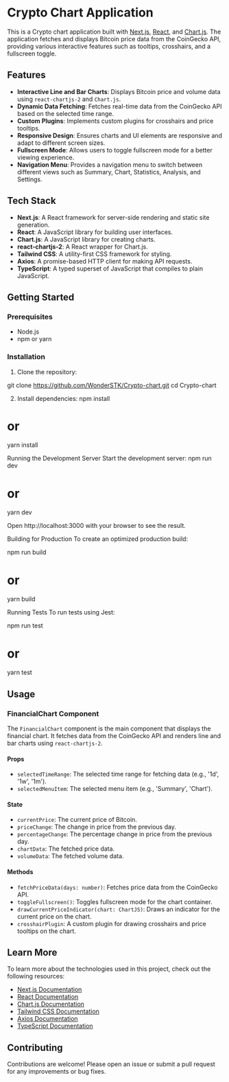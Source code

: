 # Crypto Chart Application

This is a Crypto chart application built with [Next.js](https://nextjs.org), [React](https://reactjs.org), and [Chart.js](https://www.chartjs.org). The application fetches and displays Bitcoin price data from the CoinGecko API, providing various interactive features such as tooltips, crosshairs, and a fullscreen toggle.

## Features

- **Interactive Line and Bar Charts**: Displays Bitcoin price and volume data using `react-chartjs-2` and `Chart.js`.
- **Dynamic Data Fetching**: Fetches real-time data from the CoinGecko API based on the selected time range.
- **Custom Plugins**: Implements custom plugins for crosshairs and price tooltips.
- **Responsive Design**: Ensures charts and UI elements are responsive and adapt to different screen sizes.
- **Fullscreen Mode**: Allows users to toggle fullscreen mode for a better viewing experience.
- **Navigation Menu**: Provides a navigation menu to switch between different views such as Summary, Chart, Statistics, Analysis, and Settings.

## Tech Stack

- **Next.js**: A React framework for server-side rendering and static site generation.
- **React**: A JavaScript library for building user interfaces.
- **Chart.js**: A JavaScript library for creating charts.
- **react-chartjs-2**: A React wrapper for Chart.js.
- **Tailwind CSS**: A utility-first CSS framework for styling.
- **Axios**: A promise-based HTTP client for making API requests.
- **TypeScript**: A typed superset of JavaScript that compiles to plain JavaScript.


## Getting Started

### Prerequisites

- Node.js
- npm or yarn

### Installation

1. Clone the repository:


git clone https://github.com/WonderSTK/Crypto-chart.git
cd Crypto-chart

2. Install dependencies:
npm install
# or
yarn install

Running the Development Server
Start the development server:
npm run dev
# or
yarn dev


Open http://localhost:3000 with your browser to see the result.

Building for Production
To create an optimized production build:

npm run build
# or
yarn build

Running Tests
To run tests using Jest:

npm run test
# or
yarn test

## Usage

### FinancialChart Component

The `FinancialChart` component is the main component that displays the financial chart. It fetches data from the CoinGecko API and renders line and bar charts using `react-chartjs-2`.

#### Props

- `selectedTimeRange`: The selected time range for fetching data (e.g., '1d', '1w', '1m').
- `selectedMenuItem`: The selected menu item (e.g., 'Summary', 'Chart').

#### State

- `currentPrice`: The current price of Bitcoin.
- `priceChange`: The change in price from the previous day.
- `percentageChange`: The percentage change in price from the previous day.
- `chartData`: The fetched price data.
- `volumeData`: The fetched volume data.

#### Methods

- `fetchPriceData(days: number)`: Fetches price data from the CoinGecko API.
- `toggleFullscreen()`: Toggles fullscreen mode for the chart container.
- `drawCurrentPriceIndicator(chart: ChartJS)`: Draws an indicator for the current price on the chart.
- `crosshairPlugin`: A custom plugin for drawing crosshairs and price tooltips on the chart.

## Learn More

To learn more about the technologies used in this project, check out the following resources:

- [Next.js Documentation](https://nextjs.org/docs)
- [React Documentation](https://reactjs.org/docs/getting-started.html)
- [Chart.js Documentation](https://www.chartjs.org/docs/latest/)
- [Tailwind CSS Documentation](https://tailwindcss.com/docs)
- [Axios Documentation](https://axios-http.com/docs/intro)
- [TypeScript Documentation](https://www.typescriptlang.org/docs/)

## Contributing

Contributions are welcome! Please open an issue or submit a pull request for any improvements or bug fixes.

